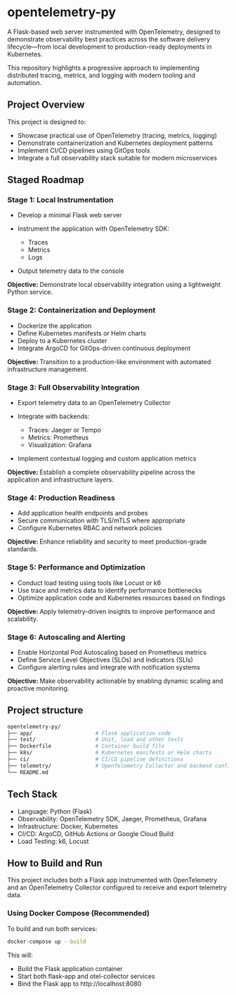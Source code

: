 # opentelemetry-py
A Flask-based web server instrumented with OpenTelemetry, designed to demonstrate observability best practices across the software delivery lifecycle—from local development to production-ready deployments in Kubernetes.

This repository highlights a progressive approach to implementing distributed tracing, metrics, and logging with modern tooling and automation.

## Project Overview
This project is designed to:

* Showcase practical use of OpenTelemetry (tracing, metrics, logging)
* Demonstrate containerization and Kubernetes deployment patterns
* Implement CI/CD pipelines using GitOps tools
* Integrate a full observability stack suitable for modern microservices

## Staged Roadmap
### Stage 1: Local Instrumentation
- Develop a minimal Flask web server
- Instrument the application with OpenTelemetry SDK:

    - Traces
    - Metrics
    - Logs

- Output telemetry data to the console

<b> Objective: </b>
Demonstrate local observability integration using a lightweight Python service.

### Stage 2: Containerization and Deployment
- Dockerize the application
- Define Kubernetes manifests or Helm charts
- Deploy to a Kubernetes cluster
- Integrate ArgoCD for GitOps-driven continuous deployment

<b> Objective: </b>
Transition to a production-like environment with automated infrastructure management.

### Stage 3: Full Observability Integration
- Export telemetry data to an OpenTelemetry Collector
- Integrate with backends:
    - Traces: Jaeger or Tempo
    - Metrics: Prometheus
    - Visualization: Grafana

- Implement contextual logging and custom application metrics

<b> Objective: </b>
Establish a complete observability pipeline across the application and infrastructure layers.

### Stage 4: Production Readiness
- Add application health endpoints and probes
- Secure communication with TLS/mTLS where appropriate
- Configure Kubernetes RBAC and network policies

<b> Objective: </b>
Enhance reliability and security to meet production-grade standards.

### Stage 5: Performance and Optimization
- Conduct load testing using tools like Locust or k6
- Use trace and metrics data to identify performance bottlenecks
- Optimize application code and Kubernetes resources based on findings

<b> Objective: </b>
Apply telemetry-driven insights to improve performance and scalability.

### Stage 6: Autoscaling and Alerting
- Enable Horizontal Pod Autoscaling based on Prometheus metrics
- Define Service Level Objectives (SLOs) and Indicators (SLIs)
- Configure alerting rules and integrate with notification systems

<b> Objective: </b>
Make observability actionable by enabling dynamic scaling and proactive monitoring.

## Project structure
```bash
opentelemetry-py/
├── app/                    # Flask application code
├── test/                   # Unit, load and other tests
├── Dockerfile              # Container build file
├── k8s/                    # Kubernetes manifests or Helm charts
├── ci/                     # CI/CD pipeline definitions
├── telemetry/              # OpenTelemetry Collector and backend config
└── README.md
````

## Tech Stack

- Language: Python (Flask)
- Observability: OpenTelemetry SDK, Jaeger, Prometheus, Grafana
- Infrastructure: Docker, Kubernetes
- CI/CD: ArgoCD, GitHub Actions or Google Cloud Build
- Load Testing: k6, Locust

## How to Build and Run

This project includes both a Flask app instrumented with OpenTelemetry and an OpenTelemetry Collector configured to receive and export telemetry data.

### Using Docker Compose (Recommended)

To build and run both services:

```bash
docker-compose up --build
```
This will:

- Build the Flask application container
- Start both flask-app and otel-collector services
- Bind the Flask app to http://localhost:8080